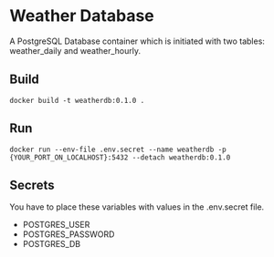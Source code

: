 # Weather Database
A PostgreSQL Database container which is initiated with two tables: weather_daily and weather_hourly.

## Build
```docker build -t weatherdb:0.1.0 .```

## Run
```docker run --env-file .env.secret --name weatherdb -p {YOUR_PORT_ON_LOCALHOST}:5432 --detach weatherdb:0.1.0```

## Secrets
You have to place these variables with values in the .env.secret file.

- POSTGRES_USER
- POSTGRES_PASSWORD
- POSTGRES_DB